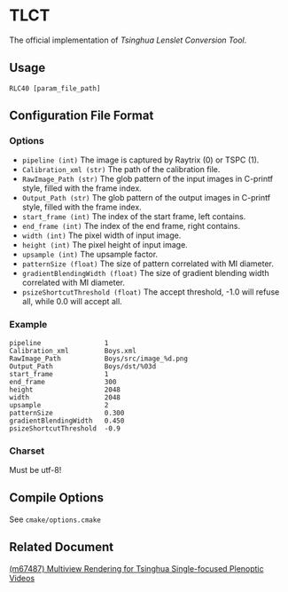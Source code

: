 # TLCT

The official implementation of *Tsinghua Lenslet Conversion Tool*.

## Usage

```shell
RLC40 [param_file_path]
```

## Configuration File Format

### Options

+ `pipeline (int)` The image is captured by Raytrix (0) or TSPC (1).
+ `Calibration_xml (str)` The path of the calibration file.
+ `RawImage_Path (str)` The glob pattern of the input images in C-printf style, filled with the frame index.
+ `Output_Path (str)` The glob pattern of the output images in C-printf style, filled with the frame index.
+ `start_frame (int)` The index of the start frame, left contains.
+ `end_frame (int)` The index of the end frame, right contains.
+ `width (int)` The pixel width of input image.
+ `height (int)` The pixel height of input image.
+ `upsample (int)` The upsample factor.
+ `patternSize (float)` The size of pattern correlated with MI diameter.
+ `gradientBlendingWidth (float)` The size of gradient blending width correlated with MI diameter.
+ `psizeShortcutThreshold (float)` The accept threshold, -1.0 will refuse all, while 0.0 will accept all.

### Example

```
pipeline                1
Calibration_xml         Boys.xml
RawImage_Path           Boys/src/image_%d.png
Output_Path             Boys/dst/%03d
start_frame             1
end_frame               300
height                  2048
width                   2048
upsample                2
patternSize             0.300
gradientBlendingWidth   0.450
psizeShortcutThreshold  -0.9
```

### Charset

Must be utf-8!

## Compile Options

See `cmake/options.cmake`

## Related Document

[(m67487) Multiview Rendering for Tsinghua Single-focused Plenoptic Videos](https://dms.mpeg.expert/doc_end_user/current_document.php?id=92666)
